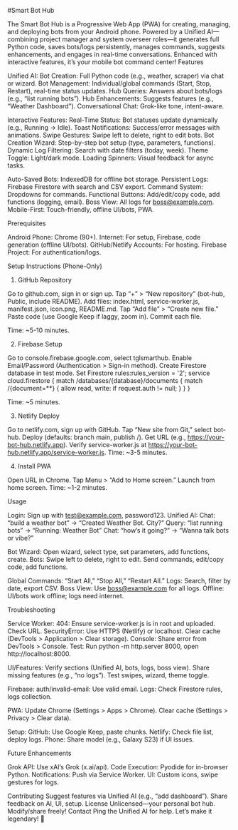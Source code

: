 #Smart Bot Hub

The Smart Bot Hub is a Progressive Web App (PWA) for creating, managing, and deploying bots from your Android phone. Powered by a Unified AI—combining project manager and system overseer roles—it generates full Python code, saves bots/logs persistently, manages commands, suggests enhancements, and engages in real-time conversations. Enhanced with interactive features, it’s your mobile bot command center!
Features

Unified AI:
Bot Creation: Full Python code (e.g., weather, scraper) via chat or wizard.
Bot Management: Individual/global commands (Start, Stop, Restart), real-time status updates.
Hub Queries: Answers about bots/logs (e.g., “list running bots”).
Hub Enhancements: Suggests features (e.g., “Weather Dashboard”).
Conversational Chat: Grok-like tone, intent-aware.


Interactive Features:
Real-Time Status: Bot statuses update dynamically (e.g., Running → Idle).
Toast Notifications: Success/error messages with animations.
Swipe Gestures: Swipe left to delete, right to edit bots.
Bot Creation Wizard: Step-by-step bot setup (type, parameters, functions).
Dynamic Log Filtering: Search with date filters (today, week).
Theme Toggle: Light/dark mode.
Loading Spinners: Visual feedback for async tasks.


Auto-Saved Bots: IndexedDB for offline bot storage.
Persistent Logs: Firebase Firestore with search and CSV export.
Command System: Dropdowns for commands.
Functional Buttons: Add/edit/copy code, add functions (logging, email).
Boss View: All logs for boss@example.com.
Mobile-First: Touch-friendly, offline UI/bots, PWA.

Prerequisites

Android Phone: Chrome (90+).
Internet: For setup, Firebase, code generation (offline UI/bots).
GitHub/Netlify Accounts: For hosting.
Firebase Project: For authentication/logs.

Setup Instructions (Phone-Only)
1. GitHub Repository

Go to github.com, sign in or sign up.
Tap “+” > “New repository” (bot-hub, Public, include README).
Add files: index.html, service-worker.js, manifest.json, icon.png, README.md.
Tap “Add file” > “Create new file.”
Paste code (use Google Keep if laggy, zoom in).
Commit each file.


Time: ~5-10 minutes.

2. Firebase Setup

Go to console.firebase.google.com, select tglsmarthub.
Enable Email/Password (Authentication > Sign-in method).
Create Firestore database in test mode.
Set Firestore rules:rules_version = '2';
service cloud.firestore {
  match /databases/{database}/documents {
    match /{document=**} {
      allow read, write: if request.auth != null;
    }
  }
}


Time: ~5 minutes.

3. Netlify Deploy

Go to netlify.com, sign up with GitHub.
Tap “New site from Git,” select bot-hub.
Deploy (defaults: branch main, publish /).
Get URL (e.g., https://your-bot-hub.netlify.app).
Verify service-worker.js at https://your-bot-hub.netlify.app/service-worker.js.
Time: ~3-5 minutes.

4. Install PWA

Open URL in Chrome.
Tap Menu > “Add to Home screen.”
Launch from home screen.
Time: ~1-2 minutes.

Usage

Login: Sign up with test@example.com, password123.
Unified AI:
Chat: “build a weather bot” → “Created Weather Bot. City?”
Query: “list running bots” → “Running: Weather Bot”
Chat: “how’s it going?” → “Wanna talk bots or vibe?”


Bot Wizard: Open wizard, select type, set parameters, add functions, create.
Bots:
Swipe left to delete, right to edit.
Send commands, edit/copy code, add functions.


Global Commands: “Start All,” “Stop All,” “Restart All.”
Logs: Search, filter by date, export CSV.
Boss View: Use boss@example.com for all logs.
Offline: UI/bots work offline; logs need internet.

Troubleshooting

Service Worker:
404: Ensure service-worker.js is in root and uploaded. Check URL.
SecurityError: Use HTTPS (Netlify) or localhost. Clear cache (DevTools > Application > Clear storage).
Console: Share error from DevTools > Console.
Test: Run python -m http.server 8000, open http://localhost:8000.


UI/Features:
Verify sections (Unified AI, bots, logs, boss view).
Share missing features (e.g., “no logs”).
Test swipes, wizard, theme toggle.


Firebase:
auth/invalid-email: Use valid email.
Logs: Check Firestore rules, logs collection.


PWA:
Update Chrome (Settings > Apps > Chrome).
Clear cache (Settings > Privacy > Clear data).


Setup:
GitHub: Use Google Keep, paste chunks.
Netlify: Check file list, deploy logs.
Phone: Share model (e.g., Galaxy S23) if UI issues.



Future Enhancements

Grok API: Use xAI’s Grok (x.ai/api).
Code Execution: Pyodide for in-browser Python.
Notifications: Push via Service Worker.
UI: Custom icons, swipe gestures for logs.

Contributing
Suggest features via Unified AI (e.g., “add dashboard”). Share feedback on AI, UI, setup.
License
Unlicensed—your personal bot hub. Modify/share freely!
Contact
Ping the Unified AI for help. Let’s make it legendary! 🚀
